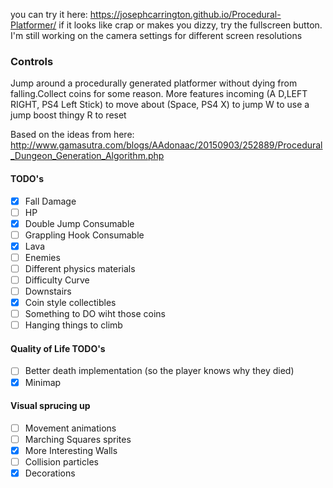 you can try it here: https://josephcarrington.github.io/Procedural-Platformer/
if it looks like crap or makes you dizzy, try the fullscreen button. I'm still working on the camera settings for different screen resolutions

### Controls

Jump around a procedurally generated platformer without dying from falling.Collect coins for some reason. More features incoming
(A D,LEFT RIGHT, PS4 Left Stick) to move about
(Space, PS4 X) to jump
W to use a jump boost thingy
R to reset

Based on the ideas from here: http://www.gamasutra.com/blogs/AAdonaac/20150903/252889/Procedural_Dungeon_Generation_Algorithm.php

#### TODO's
- [x] Fall Damage
- [ ] HP
- [x] Double Jump Consumable
- [ ] Grappling Hook Consumable
- [x] Lava
- [ ] Enemies
- [ ] Different physics materials
- [ ] Difficulty Curve
- [ ] Downstairs
- [x] Coin style collectibles
- [ ] Something to DO wiht those coins
- [ ] Hanging things to climb

#### Quality of Life TODO's
- [ ] Better death implementation (so the player knows why they died)
- [x] Minimap

#### Visual sprucing up
- [ ] Movement animations
- [ ] Marching Squares sprites
- [x] More Interesting Walls
- [ ] Collision particles
- [x] Decorations